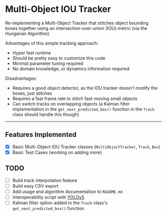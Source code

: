 # Multi-Object IOU Tracker

Re-implementing a Multi-Object Tracker that stitches object bounding boxes together using an intersection-over-union (IOU) metric (via the Hungarian Algorithm).

Advantages of this simple tracking approach:
- Hyper fast runtime
- Should be pretty easy to customize this code
- Minimal parameter tuning required
- No domain knowledge, or dynamics information required

Disadvantages:
- Requires a good object detector, as the IOU tracker doesn't modify the boxes, just stitches
- Requires a fast frame rate to stitch fast-moving small objects
- Can switch tracks on overlapping objects (a Kalman filter implementation in the `get_next_predicted_box()` function in the `Track` class should handle this though)

---

## Features Implemented
- [x] Basic Multi-Object IOU Tracker classes (`MultiObjectTracker`, `Track`, `Box`)
- [x] Basic Test Cases (working on adding more)

## TODO
- [ ] Build track interpolation feature
- [ ] Build easy CSV export
- [ ] Add usage and algorithm documentation to `README.md`
- [ ] Interoperability script with [YOLOv5](https://github.com/ultralytics/yolov5)
- [ ] Kalman filter option added to the `Track` class's `get_next_predicted_box()` function
